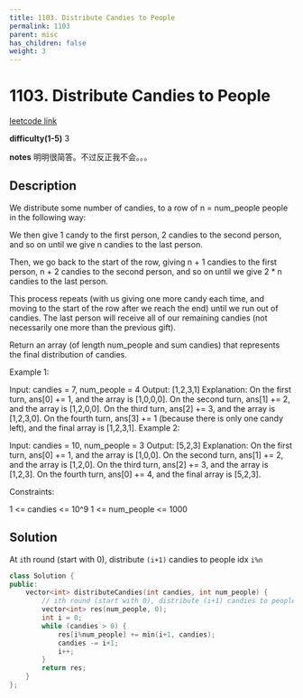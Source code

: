 ```yaml
---
title: 1103. Distribute Candies to People
permalink: 1103
parent: misc
has_children: false
weight: 3
---
```

# 1103. Distribute Candies to People
[leetcode link](https://leetcode.com/problems/distribute-candies-to-people/)

**difficulty(1-5)** 
3

**notes** 
明明很简答。不过反正我不会。。。

## Description
We distribute some number of candies, to a row of n = num_people people in the following way:

We then give 1 candy to the first person, 2 candies to the second person, and so on until we give n candies to the last person.

Then, we go back to the start of the row, giving n + 1 candies to the first person, n + 2 candies to the second person, and so on until we give 2 * n candies to the last person.

This process repeats (with us giving one more candy each time, and moving to the start of the row after we reach the end) until we run out of candies.  The last person will receive all of our remaining candies (not necessarily one more than the previous gift).

Return an array (of length num_people and sum candies) that represents the final distribution of candies.

 

Example 1:

Input: candies = 7, num_people = 4
Output: [1,2,3,1]
Explanation:
On the first turn, ans[0] += 1, and the array is [1,0,0,0].
On the second turn, ans[1] += 2, and the array is [1,2,0,0].
On the third turn, ans[2] += 3, and the array is [1,2,3,0].
On the fourth turn, ans[3] += 1 (because there is only one candy left), and the final array is [1,2,3,1].
Example 2:

Input: candies = 10, num_people = 3
Output: [5,2,3]
Explanation: 
On the first turn, ans[0] += 1, and the array is [1,0,0].
On the second turn, ans[1] += 2, and the array is [1,2,0].
On the third turn, ans[2] += 3, and the array is [1,2,3].
On the fourth turn, ans[0] += 4, and the final array is [5,2,3].
 

Constraints:

1 <= candies <= 10^9
1 <= num_people <= 1000
## Solution

At `i`th round (start with 0), distribute `(i+1)` candies to people idx `i%n`

```c++
class Solution {
public:
    vector<int> distributeCandies(int candies, int num_people) {
        // ith round (start with 0), distribute (i+1) candies to people idx i%n
        vector<int> res(num_people, 0);
        int i = 0;
        while (candies > 0) {
            res[i%num_people] += min(i+1, candies);
            candies -= i+1;
            i++;
        }
        return res;
    }
};
``` 

<!-- 
Default label
{: .label }

Blue label
{: .label .label-blue }

Stable
{: .label .label-green }

New release
{: .label .label-purple }

Coming soon
{: .label .label-yellow }

Deprecated
{: .label .label-red } -->
